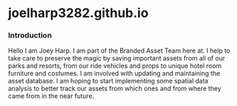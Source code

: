 # joelharp3282.github.io
### Introduction
Hello I am Joey Harp. I am part of the Branded Asset Team here at. I help to take care to preserve the magic by saving important assets from all of our parks and resorts, from our ride vehicles and props to unique hotel room furniture and costumes. I am involved with updating and maintaining the asset database. I am hoping to start implementing some spatial data analysis to better track our assets from which ones and from where they came from in the near future.
